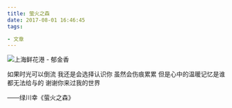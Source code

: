 ```yaml
---
title: 萤火之森
date: 2017-08-01 16:46:45
tags:

- 文章
---
```

<img src="https://timgsa.baidu.com/timg?image&quality=80&size=b9999_10000&sec=1501827988015&di=978203b016e02a4ec156a07348c6e8fb&imgtype=0&src=http%3A%2F%2Fimg3.duitang.com%2Fuploads%2Fitem%2F201507%2F17%2F20150717144810_cHkCS.jpeg"  alt="上海鲜花港 - 郁金香" />          

如果时光可以倒流 我还是会选择认识你 虽然会伤痕累累 但是心中的温暖记忆是谁都无法给与的 谢谢你来过我的世界  

——绿川幸《萤火之森》  

